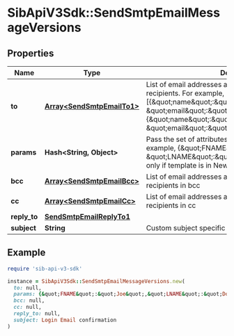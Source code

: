 # SibApiV3Sdk::SendSmtpEmailMessageVersions

## Properties

| Name | Type | Description | Notes |
| ---- | ---- | ----------- | ----- |
| **to** | [**Array&lt;SendSmtpEmailTo1&gt;**](SendSmtpEmailTo1.md) | List of email addresses and names (_optional_) of the recipients. For example, [{\&quot;name\&quot;:\&quot;Jimmy\&quot;, \&quot;email\&quot;:\&quot;jimmy98@example.com\&quot;}, {\&quot;name\&quot;:\&quot;Joe\&quot;, \&quot;email\&quot;:\&quot;joe@example.com\&quot;}] |  |
| **params** | **Hash&lt;String, Object&gt;** | Pass the set of attributes to customize the template. For example, {\&quot;FNAME\&quot;:\&quot;Joe\&quot;, \&quot;LNAME\&quot;:\&quot;Doe\&quot;}. It&#39;s considered only if template is in New Template Language format. | [optional] |
| **bcc** | [**Array&lt;SendSmtpEmailBcc&gt;**](SendSmtpEmailBcc.md) | List of email addresses and names (optional) of the recipients in bcc | [optional] |
| **cc** | [**Array&lt;SendSmtpEmailCc&gt;**](SendSmtpEmailCc.md) | List of email addresses and names (optional) of the recipients in cc | [optional] |
| **reply_to** | [**SendSmtpEmailReplyTo1**](SendSmtpEmailReplyTo1.md) |  | [optional] |
| **subject** | **String** | Custom subject specific to message version  | [optional] |

## Example

```ruby
require 'sib-api-v3-sdk'

instance = SibApiV3Sdk::SendSmtpEmailMessageVersions.new(
  to: null,
  params: {&quot;FNAME&quot;:&quot;Joe&quot;,&quot;LNAME&quot;:&quot;Doe&quot;},
  bcc: null,
  cc: null,
  reply_to: null,
  subject: Login Email confirmation
)
```

